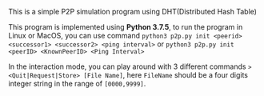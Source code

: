 This is a simple P2P simulation program using DHT(Distributed Hash Table)

This program is implemented using **Python 3.7.5**, to run the program in Linux or MacOS, you can use command `python3 p2p.py init <peerid> <successor1> <successor2> <ping interval>`  or  `python3 p2p.py init <peerID> <KnownPeerID> <Ping Interval>`

In the interaction mode, you can play around with 3 different commands `><Quit|Request|Store> [File Name]`, here `FileName` should be a four digits integer string in the range of `[0000,9999]`.

